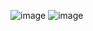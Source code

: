 ![image](https://github.com/user-attachments/assets/b14e84e1-767d-4d00-9091-744d800dd57c)
![image](https://github.com/user-attachments/assets/ed993e04-55f8-434c-829f-2389dbf6219f)
